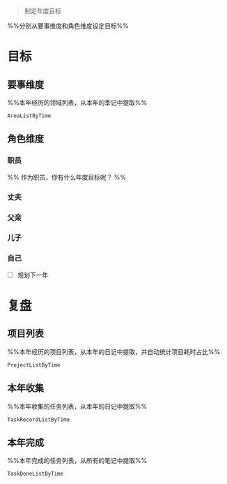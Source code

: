 > 制定年度目标

%%分别从要事维度和角色维度设定目标%%

# 目标

## 要事维度
%%本年经历的领域列表，从本年的季记中提取%%
```PeriodicPARA
AreaListByTime
```

## 角色维度
### 职员
%% 作为职员，你有什么年度目标呢？ %%
### 丈夫
### 父亲
### 儿子
### 自己
- [ ] 规划下一年

# 复盘
## 项目列表
%%本年经历的项目列表，从本年的日记中提取，并自动统计项目耗时占比%%
```PeriodicPARA
ProjectListByTime
```

## 本年收集
%%本年收集的任务列表，从本年的日记中提取%%
```PeriodicPARA
TaskRecordListByTime
```

## 本年完成
%%本年完成的任务列表，从所有的笔记中提取%%
```PeriodicPARA
TaskDoneListByTime
```
